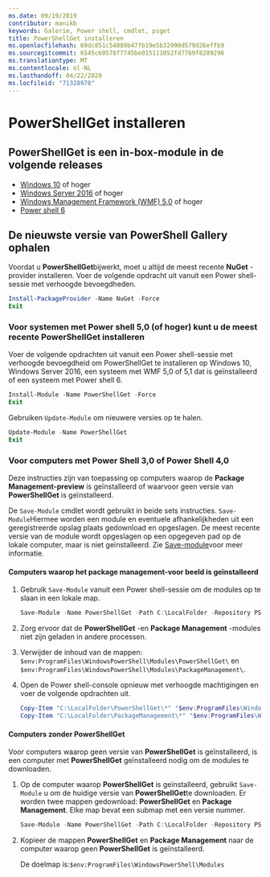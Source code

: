 ```yaml
---
ms.date: 09/19/2019
contributor: manikb
keywords: Galerie, Power shell, cmdlet, psget
title: PowerShellGet installeren
ms.openlocfilehash: 69dc851c54089b47fb19e5b32990d579d26effb9
ms.sourcegitcommit: 6545c60578f7745be015111052fd7769f8289296
ms.translationtype: MT
ms.contentlocale: nl-NL
ms.lasthandoff: 04/22/2020
ms.locfileid: "71328978"
---
```

# <a name="installing-powershellget"></a>PowerShellGet installeren

## <a name="powershellget-is-an-in-box-module-in-the-following-releases"></a>PowerShellGet is een in-box-module in de volgende releases

- [Windows 10](https://www.microsoft.com/windows) of hoger
- [Windows Server 2016](/windows-server/windows-server) of hoger
- [Windows Management Framework (WMF) 5,0](https://www.microsoft.com/download/details.aspx?id=50395) of hoger
- [Power shell 6](https://github.com/PowerShell/PowerShell/releases)

## <a name="get-the-latest-version-from-powershell-gallery"></a>De nieuwste versie van PowerShell Gallery ophalen

Voordat u **PowerShellGet**bijwerkt, moet u altijd de meest recente **NuGet** -provider installeren. Voer de volgende opdracht uit vanuit een Power shell-sessie met verhoogde bevoegdheden.

```powershell
Install-PackageProvider -Name NuGet -Force
Exit
```

### <a name="for-systems-with-powershell-50-or-newer-you-can-install-the-latest-powershellget"></a>Voor systemen met Power shell 5,0 (of hoger) kunt u de meest recente PowerShellGet installeren

Voer de volgende opdrachten uit vanuit een Power shell-sessie met verhoogde bevoegdheid om PowerShellGet te installeren op Windows 10, Windows Server 2016, een systeem met WMF 5,0 of 5,1 dat is geïnstalleerd of een systeem met Power shell 6.

```powershell
Install-Module -Name PowerShellGet -Force
Exit
```

Gebruiken `Update-Module` om nieuwere versies op te halen.

```powershell
Update-Module -Name PowerShellGet
Exit
```

### <a name="for-computers-running-powershell-30-or-powershell-40"></a>Voor computers met Power Shell 3,0 of Power Shell 4,0

Deze instructies zijn van toepassing op computers waarop de **Package Management-preview** is geïnstalleerd of waarvoor geen versie van **PowerShellGet** is geïnstalleerd.

De `Save-Module` cmdlet wordt gebruikt in beide sets instructies. `Save-Module`Hiermee worden een module en eventuele afhankelijkheden uit een geregistreerde opslag plaats gedownload en opgeslagen. De meest recente versie van de module wordt opgeslagen op een opgegeven pad op de lokale computer, maar is niet geïnstalleerd. Zie [Save-module](/powershell/module/PowershellGet/Save-Module)voor meer informatie.

#### <a name="computers-with-the-packagemanagement-preview-installed"></a>Computers waarop het package management-voor beeld is geïnstalleerd

1. Gebruik `Save-Module` vanuit een Power shell-sessie om de modules op te slaan in een lokale map.

   ```powershell
   Save-Module -Name PowerShellGet -Path C:\LocalFolder -Repository PSGallery
   ```

1. Zorg ervoor dat de **PowerShellGet** -en **Package Management** -modules niet zijn geladen in andere processen.
1. Verwijder de inhoud van de mappen: `$env:ProgramFiles\WindowsPowerShell\Modules\PowerShellGet\` en `$env:ProgramFiles\WindowsPowerShell\Modules\PackageManagement\`.
1. Open de Power shell-console opnieuw met verhoogde machtigingen en voer de volgende opdrachten uit.

   ```powershell
   Copy-Item "C:\LocalFolder\PowerShellGet\*" "$env:ProgramFiles\WindowsPowerShell\Modules\PowerShellGet\" -Recurse -Force
   Copy-Item "C:\LocalFolder\PackageManagement\*" "$env:ProgramFiles\WindowsPowerShell\Modules\PackageManagement\" -Recurse -Force
   ```

#### <a name="computers-without-powershellget"></a>Computers zonder PowerShellGet

Voor computers waarop geen versie van **PowerShellGet** is geïnstalleerd, is een computer met **PowerShellGet** geïnstalleerd nodig om de modules te downloaden.

1. Op de computer waarop **PowerShellGet** is geïnstalleerd, gebruikt `Save-Module` u om de huidige versie van **PowerShellGet**te downloaden. Er worden twee mappen gedownload: **PowerShellGet** en **Package Management**. Elke map bevat een submap met een versie nummer.

   ```powershell
   Save-Module -Name PowerShellGet -Path C:\LocalFolder -Repository PSGallery
   ```

1. Kopieer de mappen **PowerShellGet** en **Package Management** naar de computer waarop geen **PowerShellGet** is geïnstalleerd.

   De doelmap is:`$env:ProgramFiles\WindowsPowerShell\Modules`
